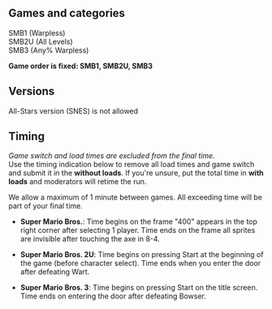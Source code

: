 ## Games and categories

SMB1 (Warpless)  
SMB2U (All Levels)  
SMB3 (Any% Warpless)  

**Game order is fixed: SMB1, SMB2U, SMB3**

## Versions

All-Stars version (SNES) is not allowed  

## Timing

*Game switch and load times are excluded from the final time.*  
Use the timing indication below to remove all load times and game switch and submit it in the **without loads**. If you're unsure, put the total time in **with loads** and moderators will retime the run.

We allow a maximum of 1 minute between games. All exceeding time will be part of your final time.

- **Super Mario Bros.**: Time begins on the frame "400" appears in the top right corner after selecting 1 player. Time ends on the frame all sprites are invisible after touching the axe in 8-4.

- **Super Mario Bros. 2U**: Time begins on pressing Start at the beginning of the game (before character select). Time ends when you enter the door after defeating Wart.
- **Super Mario Bros. 3**: Time begins on pressing Start on the title screen. Time ends on entering the door after defeating Bowser.
